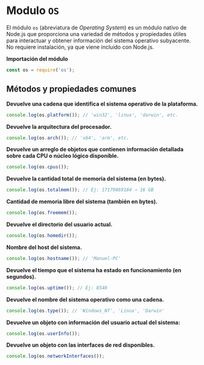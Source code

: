 # **Modulo `OS`**

El módulo `os` (abreviatura de _Operating System_) es un módulo nativo de Node.js que proporciona una variedad de métodos y propiedades útiles para interactuar y obtener información del sistema operativo subyacente. No requiere instalación, ya que viene incluido con Node.js.

**Importación del módulo**  

```javascript
const os = require('os');
```
  
## Métodos y propiedades comunes


**Devuelve una cadena que identifica el sistema operativo de la plataforma.**

```javascript
console.log(os.platform()); // 'win32', 'linux', 'darwin', etc.
```


**Devuelve la arquitectura del procesador.**  

```javascript
console.log(os.arch()); // 'x64', 'arm', etc.
```
  

**Devuelve un arreglo de objetos que contienen información detallada sobre cada CPU o núcleo lógico disponible.**

```javascript
console.log(os.cpus());
```


**Devuelve la cantidad total de memoria del sistema (en bytes).**

```javascript
console.log(os.totalmem()); // Ej: 17179869184 → 16 GB
```


**Cantidad de memoria libre del sistema (también en bytes).**

```javascript
console.log(os.freemem());
```


**Devuelve el directorio del usuario actual.**
  
```javascript
console.log(os.homedir());
```


**Nombre del host del sistema.**
  
```javascript
console.log(os.hostname()); // 'Manuel-PC'
```  


**Devuelve el tiempo que el sistema ha estado en funcionamiento (en **segundos**).**

```javascript
console.log(os.uptime()); // Ej: 8540
```
  

**Devuelve el nombre del sistema operativo como una cadena.**

```javascript
console.log(os.type()); // 'Windows_NT', 'Linux', 'Darwin'
```  


**Devuelve un objeto con información del usuario actual del sistema:**

```javascript
console.log(os.userInfo());
```
  

**Devuelve un objeto con las interfaces de red disponibles.**
  
```javascript
console.log(os.networkInterfaces());
```

